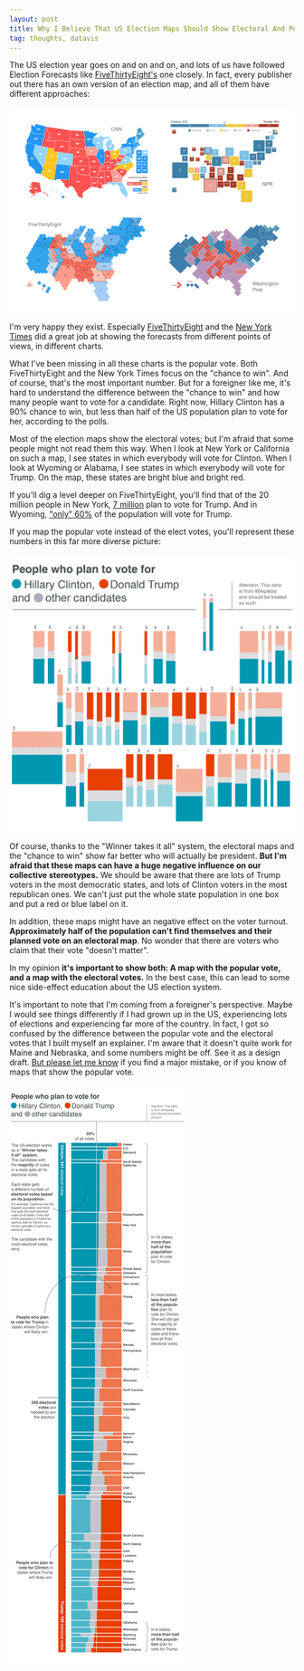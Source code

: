 ```yaml
---
layout: post
title: Why I Believe That US Election Maps Should Show Electoral And Popular Votes
tag: thoughts, datavis
---
```


The US election year goes on and on and on, and lots of us have followed Election Forecasts like [FiveThirtyEight's](http://projects.fivethirtyeight.com/2016-election-forecast/?ex_cid=2016-forecast) one closely. In fact, every publisher out there has an own version of an election map, and all of them have different approaches:

![image](/pic/161019_Elex2-04.png)

I'm very happy they exist. Especially [FiveThirtyEight](http://projects.fivethirtyeight.com/2016-election-forecast/?ex_cid=2016-forecast) and the [New York Times](http://www.nytimes.com/interactive/2016/upshot/presidential-polls-forecast.html) did a great job at showing the forecasts from different points of views, in different charts.

What I've been missing in all these charts is the popular vote. Both FiveThirtyEight and the New York Times focus on the "chance to win". And of course, that's the most important number. But for a foreigner like me, it's hard to understand the difference between the "chance to win" and how many people want to vote for a candidate. Right now, Hillary Clinton has a 90% chance to win, but less than half of the US population plan to vote for her, according to the polls.

Most of the election maps show the electoral votes; but I'm afraid that some people might not read them this way. When I look at New York or California on such a map, I see states in which everybody will vote for Clinton. When I look at Wyoming or Alabama, I see states in which everybody will vote for Trump. On the map, these states are bright blue and bright red.

If you'll dig a level deeper on FiveThirtyEight, you'll find that of the 20 million people in New York, [7 million](http://projects.fivethirtyeight.com/2016-election-forecast/new-york/) plan to vote for Trump. And in Wyoming, ["only" 60%](http://projects.fivethirtyeight.com/2016-election-forecast/wyoming/) of the population will vote for Trump.

If you map the popular vote instead of the elect votes, you'll represent these numbers in this far more diverse picture:

![image](/pic/161019_Elex2-03.png)

Of course, thanks to the "Winner takes it all" system, the electoral maps and the "chance to win" show far better who will actually be president. **But I'm afraid that these maps can have a huge negative influence on our collective stereotypes.** We should be aware that there are lots of Trump voters in the most democratic states, and lots of Clinton voters in the most republican ones. We can't just put the whole state population in one box and put a red or blue label on it.

In addition, these maps might have an negative effect on the voter turnout. **Approximately half of the population can't find themselves and their planned vote on an electoral map**. No wonder that there are voters who claim that their vote "doesn't matter".

In my opinion **it's important to show both: A map with the popular vote, and a map with the electoral votes.** In the best case, this can lead to some nice side-effect education about the US election system.

It's important to note that I'm coming from a foreigner's perspective. Maybe I would see things differently if I had grown up in the US, experiencing lots of elections and experiencing far more of the country. In fact, I got so confused by the difference between the popular vote and the electoral votes that I built myself an explainer. I'm aware that it doesn't quite work for Maine and Nebraska, and some numbers might be off. See it as a design draft. [But please let me know](mailto:lisacharlotterost@gmail.com) if you find a major mistake, or if you know of maps that show the popular vote.

![image](/pic/161019_Elex2-02.png)
